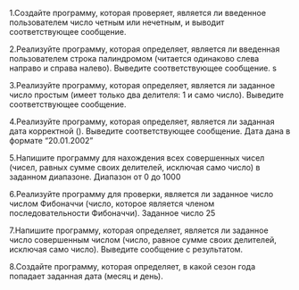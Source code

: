 1.Создайте программу, которая проверяет, является ли введенное пользователем число четным или нечетным, и выводит соответствующее сообщение.


2.Реализуйте программу, которая определяет, является ли введенная пользователем строка палиндромом (читается одинаково слева направо и справа налево). Выведите соответствующее сообщение.
s

3.Реализуйте программу, которая определяет, является ли заданное число простым (имеет только два делителя: 1 и само число). Выведите соответствующее сообщение.

4.Реализуйте программу, которая определяет, является ли заданная дата корректной (). Выведите соответствующее сообщение.
Дата дана в формате “20.01.2002”




5.Напишите программу для нахождения всех совершенных чисел (чисел, равных сумме своих делителей, исключая само число) в заданном диапазоне. Диапазон от 0 до 1000

6.Реализуйте программу для проверки, является ли заданное число числом Фибоначчи (число, которое является членом последовательности Фибоначчи). Заданное число 25

7.Напишите программу, которая определяет, является ли заданное число совершенным числом (число, равное сумме своих делителей, исключая само число). Выведите сообщение с результатом.

8.Создайте программу, которая определяет, в какой сезон года попадает заданная дата (месяц и день). 